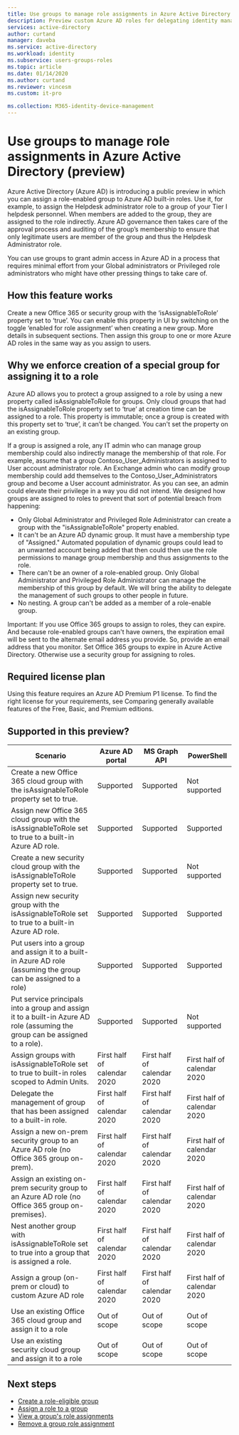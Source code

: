 ```yaml
---
title: Use groups to manage role assignments in Azure Active Directory | Microsoft Docs
description: Preview custom Azure AD roles for delegating identity management. Manage Azure roles in the Azure portal, PowerShell, or Graph API.
services: active-directory
author: curtand
manager: daveba
ms.service: active-directory
ms.workload: identity
ms.subservice: users-groups-roles
ms.topic: article
ms.date: 01/14/2020
ms.author: curtand
ms.reviewer: vincesm
ms.custom: it-pro

ms.collection: M365-identity-device-management
---
```


# Use groups to manage role assignments in Azure Active Directory (preview)

Azure Active Directory (Azure AD) is introducing a public preview in which you can assign a role-enabled group to Azure AD built-in roles. Use it, for example, to assign the Helpdesk administrator role to a group of your Tier I helpdesk personnel. When members are added to the group, they are assigned to the role indirectly. Azure AD governance then takes care of the approval process and auditing of the group’s membership to ensure that only legitimate users are member of the group and thus the Helpdesk Administrator role.

You can use groups to grant admin access in Azure AD in a process that requires minimal effort from your Global administrators or Privileged role administrators who might have other pressing things to take care of.

## How this feature works

Create a new Office 365 or security group with the ‘isAssignableToRole’ property set to ‘true’. You can enable this property in UI by switching on the toggle ‘enabled for role assignment’ when creating a new group. More details in subsequent sections. Then assign this group to one or more Azure AD roles in the same way as you assign to users.

## Why we enforce creation of a special group for assigning it to a role

Azure AD allows you to protect a group assigned to a role by using a new property called isAssignableToRole for groups. Only cloud groups that had the isAssignableToRole property set to ‘true’ at creation time can be assigned to a role. This property is immutable; once a group is created with this property set to ‘true’, it can’t be changed. You can't set the property on an existing group.

If a group is assigned a role, any IT admin who can manage group membership could also indirectly manage the membership of that role. For example, assume that a group Contoso_User_Administrators is assigned to User account administrator role. An Exchange admin who can modify group membership could add themselves to the Contoso_User_Administrators group and become a User account administrator. As you can see, an admin could elevate their privilege in a way you did not intend. We designed how groups are assigned to roles to prevent that sort of potential breach from happening:

- Only Global Administrator and Privileged Role Administrator can create a group with the "isAssignableToRole" property enabled.
- It can't be an Azure AD dynamic group. It must have a membership type of "Assigned." Automated population of dynamic groups could lead to an unwanted account being added that then could then use the role permissions to manage group membership and thus assignments to the role.
- There can't be an owner of a role-enabled group. Only Global Administrator and Privileged Role Administrator can manage the membership of this group by default. We will bring the ability to delegate the management of such groups to other people in future.
- No nesting. A group can't be added as a member of a role-enable group.

Important: If you use Office 365 groups to assign to roles, they can expire. And because role-enabled  groups can't have owners, the expiration email will be sent to the alternate email address you provide. So, provide an email address that you monitor. Set Office 365 groups to expire in Azure Active Directory. Otherwise use a security group for assigning to roles.

## Required license plan

Using this feature requires an Azure AD Premium P1 license. To find the right license for your requirements, see Comparing generally available features of the Free, Basic, and Premium editions.

## Supported in this preview?

Scenario | Azure AD portal | MS Graph API | PowerShell
-------- | --------------- | ------------ | ----------
Create a new Office 365 cloud group with the isAssignableToRole property set to true. | Supported | Supported | Not supported
Assign new Office 365 cloud group with the isAssignableToRole set to true to a built-in Azure AD role.  | Supported | Supported  | Supported
Create a new security cloud group with the isAssignableToRole property set to true.  | Supported  | Supported  | Not supported
Assign new security group with the isAssignableToRole set to true to a built-in Azure AD role.  | Supported  | Supported  | Supported
Put users into a group and assign it to a built-in Azure AD role (assuming the group can be assigned to a role)  | Supported  | Supported  | Supported
Put service principals into a group and assign it to a built-in Azure AD role (assuming the group can be assigned to a role). | Supported  | Supported  | Not supported
Assign groups with isAssignableToRole set to true to built-in roles scoped to Admin Units.  | First half of calendar 2020  | First half of calendar 2020 | First half of calendar 2020
Delegate the management of group that has been assigned to a built-in role.  | First half of calendar 2020  | First half of calendar 2020  | First half of calendar 2020
Assign a new on-prem security group to an Azure AD role (no Office 365 group on-prem).  | First half of calendar 2020  | First half of calendar 2020  | First half of calendar 2020
Assign an existing on-prem security group to an Azure AD role (no Office 365 group on-premises). | First half of calendar 2020  | First half of calendar 2020  | First half of calendar 2020
Nest another group with isAssignableToRole set to true into a group that is assigned a role. | First half of calendar 2020  | First half of calendar 2020 | First half of calendar 2020
Assign a group (on-prem or cloud) to custom Azure AD role  | First half of calendar 2020  | First half of calendar 2020  | First half of calendar 2020
Use an existing Office 365 cloud group and assign it to a role  | Out of scope  | Out of scope  | Out of scope
Use an existing security cloud group and assign it to a role | Out of scope  | Out of scope  | Out of scope

## Next steps

- [Create a role-eligible group](roles-groups-create-eligible.md)
- [Assign a role to a group](roles-groups-assign-role.md)
- [View a group's role assignments](roles-groups-view-assignments.md)
- [Remove a group role assignment](roles-groups-remove-assignment.md)
